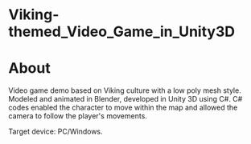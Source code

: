 # Viking-themed_Video_Game_in_Unity3D

# About
Video game demo based on Viking culture with a low poly mesh style. Modeled and animated in Blender, developed in Unity 3D using C#. C# codes enabled the character to move within the map and allowed the camera to follow the player's movements.

Target device: PC/Windows.
